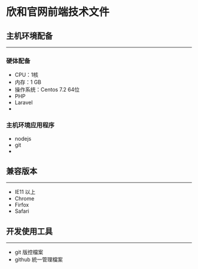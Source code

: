 # 欣和官网前端技术文件

## 主机环境配备

---

### 硬体配备

* CPU：1核
* 内存：1 GB
* 操作系统：Centos 7.2 64位
* PHP 
* Laravel
* 
### 主机环境应用程序

* nodejs
* git
* 
## 兼容版本

---

* IE11 以上
* Chrome
* Firfox
* Safari

## 开发使用工具

---

* git 版控檔案
* github 統一管理檔案



